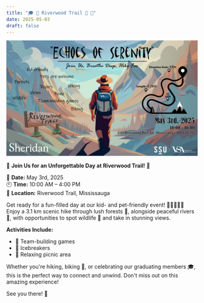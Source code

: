 ```yaml
---
title: "🎓 🌊 Riverwood Trail 🚴 🌳"
date: 2025-05-03
draft: false
---
```

![Event Banner](./Hiking.png)

🌟 **Join Us for an Unforgettable Day at Riverwood Trail!** 🌟  

📅 **Date:** May 3rd, 2025  
🕙 **Time:** 10:00 AM – 4:00 PM  
📍 **Location:** Riverwood Trail, Mississauga  

Get ready for a fun-filled day at our kid- and pet-friendly event! 🐾👨‍👩‍👧‍👦 Enjoy a 3.1 km scenic hike through lush forests 🌳, alongside peaceful rivers 🌊, with opportunities to spot wildlife 🦌 and take in stunning views. 

**Activities Include:**
- 🤝 Team-building games  
- 🎉 Icebreakers  
- 🧺 Relaxing picnic area  

Whether you're hiking, biking 🚴, or celebrating our graduating members 🎓, this is the perfect way to connect and unwind. Don't miss out on this amazing experience!  

See you there! 👋  

